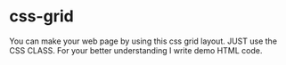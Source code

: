 # css-grid
You can make your web page by using this css grid layout.
JUST use the CSS CLASS.
For your better understanding I write demo HTML code.
